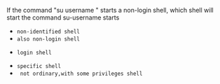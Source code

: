  If the command "su username " starts a non-login shell, which shell will start  the command su-username starts 
* `non-identified shell`
* `also non-login shell`
+ `login shell`
* `specific shell`
* ` not ordinary,with some privileges shell`
